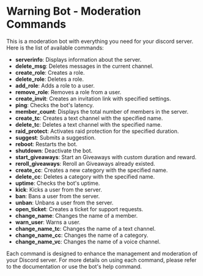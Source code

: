 # Warning Bot - Moderation Commands
This is a moderation bot with everything you need for your discord server.
Here is the list of available commands:

- **serverinfo**: Displays information about the server.
- **delete_msg**: Deletes messages in the current channel.
- **create_role**: Creates a role.
- **delete_role**: Deletes a role.
- **add_role**: Adds a role to a user.
- **remove_role**: Removes a role from a user.
- **create_invit**: Creates an invitation link with specified settings.
- **ping**: Checks the bot's latency.
- **member_count**: Displays the total number of members in the server.
- **create_tc**: Creates a text channel with the specified name.
- **delete_tc**: Deletes a text channel with the specified name.
- **raid_protect**: Activates raid protection for the specified duration.
- **suggest**: Submits a suggestion.
- **reboot**: Restarts the bot.
- **shutdown**: Deactivate the bot.
- **start_giveaways**: Start an Giveaways with custom duration and reward.
- **reroll_giveaways**: Reroll an Giveaways already existed.
- **create_cc**: Creates a new category with the specified name.
- **delete_cc**: Deletes a category with the specified name.
- **uptime**: Checks the bot's uptime.
- **kick**: Kicks a user from the server.
- **ban**: Bans a user from the server.
- **unban**: Unbans a user from the server.
- **open_ticket**: Creates a ticket for support requests.
- **change_name**: Changes the name of a member.
- **warn_user**: Warns a user.
- **change_name_tc**: Changes the name of a text channel.
- **change_name_cc**: Changes the name of a category.
- **change_name_vc**: Changes the name of a voice channel.

Each command is designed to enhance the management and moderation of your Discord server. For more details on using each command, please refer to the documentation or use the bot's help command.
